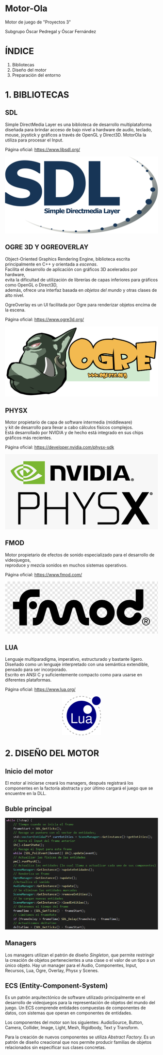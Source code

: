 # Motor-Ola
Motor de juego de "Proyectos 3"

Subgrupo Óscar Pedregal y Óscar Fernández

# ÍNDICE 
1. Bibliotecas
2. Diseño del motor
3. Preparación del entorno

# 1. BIBLIOTECAS  
## SDL
Simple DirectMedia Layer es una biblioteca de desarrollo multiplataforma diseñada para brindar acceso de bajo nivel a hardware de audio, teclado, mouse, joystick y gráficos a través de OpenGL y Direct3D. MotorOla la utiliza para procesar el Input.

Página oficial: https://www.libsdl.org/

<p align="center">
  <img src="https://github.com/OskarFreestyle/Motor-Ola-Recu/blob/main/ImagenesMarkdown/LogoSDL.png">
</p>

## OGRE 3D Y OGREOVERLAY
Object-Oriented Graphics Rendering Engine, biblioteca escrita principalmente en C++ y orientada a *escenas*.  
Facilita el desarrollo de aplicación con gráficos 3D acelerados por hardware,  
evita la dificultad de utilización de librerías de capas inferiores para gráficos como OpenGL o Direct3D,  
además, ofrece una interfaz basada en *objetos del mundo* y otras clases de alto nivel.  

OgreOverlay es un UI facilitada por Ogre para renderizar objetos encima de la escena.

Página oficial: https://www.ogre3d.org/ 

<p align="center">
  <img src="https://github.com/OskarFreestyle/Motor-Ola-Recu/blob/main/ImagenesMarkdown/LogoOgre3D.png">
</p>

## PHYSX
Motor propietario de capa de software intermedia (middleware)  
y kit de desarrollo para llevar a cabo cálculos físicos complejos.  
Está desarrollado por NVIDIA y de hecho está integrado en sus chips gráficos más recientes. 

Página oficial: https://developer.nvidia.com/physx-sdk

<p align="center">
  <img src="https://github.com/OskarFreestyle/Motor-Ola-Recu/blob/main/ImagenesMarkdown/LogoPhysx.png">
</p>

## FMOD
Motor propietario de efectos de sonido especializado para el desarrollo de videojuegos,  
reproduce y mezcla sonidos en muchos sistemas operativos.  

Página oficial: https://www.fmod.com/

<p align="center">
  <img src="https://github.com/OskarFreestyle/Motor-Ola-Recu/blob/main/ImagenesMarkdown/LogoFMOD.png">
</p>

## LUA
Lenguaje multiparadigma, imperativo, estructurado y bastante ligero.  
Diseñado como un lenguaje interpretado con una semántica extendible, pensado para ser incorporado.  
Escrito en ANSI C y suficientemente compacto como para usarse en diferentes plataformas.

Página oficial: https://www.lua.org/

<p align="center">
  <img src="https://github.com/OskarFreestyle/Motor-Ola-Recu/blob/main/ImagenesMarkdown/LogoLua.png">
</p>

# 2. DISEÑO DEL MOTOR

## Inicio del motor
El motor al iniciarse creará los managers, después registrará los componentes en la factoría abstracta y por último cargará el juego que se encuentre en la DLL.

## Buble principal

<p align="center">
  <img src="https://github.com/OskarFreestyle/Motor-Ola-Recu/blob/main/ImagenesMarkdown/BuclePrincipal.png">
</p>

## Managers
Los managers utilizan el patrón de diseño *Singleton*, que permite restringir la creación de objetos pertenecientes a una clase o el valor de un tipo a un único objeto. Hay un manager para el Audio, Componentes, Input, Recursos, Lua, Ogre, Overlay, Physx y Scenes.

## ECS (Entity-Component-System)
Es un patrón arquitectónico de software utilizado principalmente en el desarrollo de videojuegos para la representación de objetos del mundo del juego. Un ECS comprende entidades compuestas de componentes de datos, con sistemas que operan en componentes de entidades.

Los componentes del motor son los siguientes: AudioSource, Button, Camera, Collider, Image, Light, Mesh, Rigidbody, Text y Transform.

Para la creación de nuevos componentes se utiliza *Abstract Factory.* Es un patrón de diseño creacional que nos permite producir familias de objetos relacionados sin especificar sus clases concretas.

